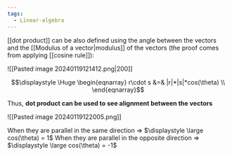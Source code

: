 ```yaml
---
tags:
  - Linear-algebra
---
```

[[dot product]] can be also defined using the angle between the vectors and the [[Modulus of a vector|modulus]] of the vectors (the proof comes from applying [[cosine rule]]):

![[Pasted image 20240119121412.png|200]]

$$\displaystyle \Huge \begin{eqnarray} 
r\cdot s &=& |r|*|s|*cos(\theta) \\
\end{eqnarray}$$

Thus, **dot product can be used to see alignment between the vectors**

![[Pasted image 20240119122005.png]]

When they are parallel in the same direction => $\displaystyle \large cos(\theta) = 1$
When they are parallel in the opposite direction => $\displaystyle \large cos(\theta) = -1$